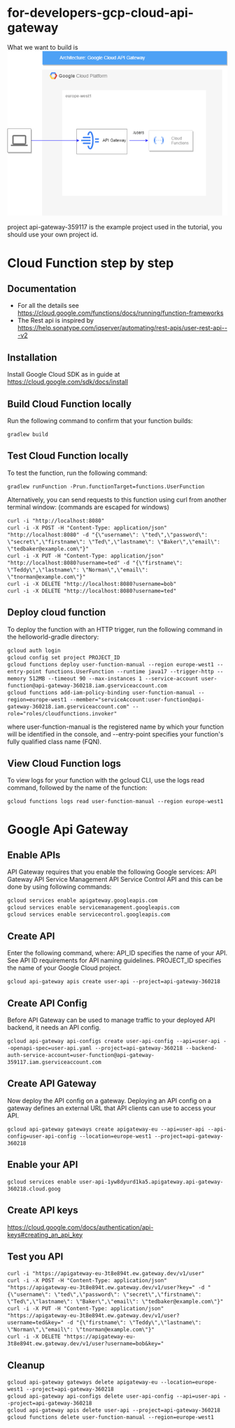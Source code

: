 # for-developers-gcp-cloud-api-gateway

What we want to build is
![diagram](diagram-simple.drawio.png?raw=true "Title")

project api-gateway-359117 is the example project used in the tutorial, you should use your own project id.

# Cloud Function step by step

## Documentation
- For all the details see https://cloud.google.com/functions/docs/running/function-frameworks
- The Rest api is inspired by https://help.sonatype.com/iqserver/automating/rest-apis/user-rest-api---v2

## Installation
Install Google Cloud SDK as in guide at https://cloud.google.com/sdk/docs/install 

## Build Cloud Function locally 
Run the following command to confirm that your function builds:
```
gradlew build
```
## Test Cloud Function locally
To test the function, run the following command:
```
gradlew runFunction -Prun.functionTarget=functions.UserFunction
```

Alternatively, you can send requests to this function using curl from another terminal window: (commands are escaped for windows) 
```
curl -i "http://localhost:8080"
curl -i -X POST -H "Content-Type: application/json" "http://localhost:8080" -d "{\"username\": \"ted\",\"password\": \"secret\",\"firstname\": \"Ted\",\"lastname\": \"Baker\",\"email\": \"tedbaker@example.com\"}"
curl -i -X PUT -H "Content-Type: application/json" "http://localhost:8080?username=ted" -d "{\"firstname\": \"Teddy\",\"lastname\": \"Norman\",\"email\": \"tnorman@example.com\"}"
curl -i -X DELETE "http://localhost:8080?username=bob"
curl -i -X DELETE "http://localhost:8080?username=ted"
```

## Deploy cloud function
To deploy the function with an HTTP trigger, run the following command in the helloworld-gradle directory:
```
gcloud auth login
gcloud config set project PROJECT_ID
gcloud functions deploy user-function-manual --region europe-west1 --entry-point functions.UserFunction --runtime java17 --trigger-http --memory 512MB --timeout 90 --max-instances 1 --service-account user-function@api-gateway-360218.iam.gserviceaccount.com
gcloud functions add-iam-policy-binding user-function-manual --region=europe-west1 --member="serviceAccount:user-function@api-gateway-360218.iam.gserviceaccount.com" --role="roles/cloudfunctions.invoker"
```
where user-function-manual is the registered name by which your function will be identified in the console, and --entry-point specifies your function's fully qualified class name (FQN).

## View Cloud Function logs
To view logs for your function with the gcloud CLI, use the logs read command, followed by the name of the function:
```
gcloud functions logs read user-function-manual --region europe-west1 
```

# Google Api Gateway
## Enable APIs
API Gateway requires that you enable the following Google services:
API Gateway API
Service Management API
Service Control API
and this can be done by using following commands:
```
gcloud services enable apigateway.googleapis.com
gcloud services enable servicemanagement.googleapis.com
gcloud services enable servicecontrol.googleapis.com
```
## Create API
Enter the following command, where:
API_ID specifies the name of your API. See API ID requirements for API naming guidelines.
PROJECT_ID specifies the name of your Google Cloud project.
```
gcloud api-gateway apis create user-api --project=api-gateway-360218
```
## Create API Config
Before API Gateway can be used to manage traffic to your deployed API backend, it needs an API config.
```
gcloud api-gateway api-configs create user-api-config --api=user-api --openapi-spec=user-api.yaml --project=api-gateway-360218 --backend-auth-service-account=user-function@api-gateway-359117.iam.gserviceaccount.com
```
## Create API Gateway
Now deploy the API config on a gateway. Deploying an API config on a gateway defines an external URL that API clients can use to access your API.
```
gcloud api-gateway gateways create apigateway-eu --api=user-api --api-config=user-api-config --location=europe-west1 --project=api-gateway-360218
```
## Enable your API
```
gcloud services enable user-api-1yw8dyurd1ka5.apigateway.api-gateway-360218.cloud.goog
```
## Create API keys
https://cloud.google.com/docs/authentication/api-keys#creating_an_api_key
## Test you API
```
curl -i "https://apigateway-eu-3t8e894t.ew.gateway.dev/v1/user"
curl -i -X POST -H "Content-Type: application/json" "https://apigateway-eu-3t8e894t.ew.gateway.dev/v1/user?key=" -d "{\"username\": \"ted\",\"password\": \"secret\",\"firstname\": \"Ted\",\"lastname\": \"Baker\",\"email\": \"tedbaker@example.com\"}"
curl -i -X PUT -H "Content-Type: application/json" "https://apigateway-eu-3t8e894t.ew.gateway.dev/v1/user?username=ted&key=" -d "{\"firstname\": \"Teddy\",\"lastname\": \"Norman\",\"email\": \"tnorman@example.com\"}"
curl -i -X DELETE "https://apigateway-eu-3t8e894t.ew.gateway.dev/v1/user?username=bob&key="
```
## Cleanup
```
gcloud api-gateway gateways delete apigateway-eu --location=europe-west1 --project=api-gateway-360218
gcloud api-gateway api-configs delete user-api-config --api=user-api --project=api-gateway-360218
gcloud api-gateway apis delete user-api --project=api-gateway-360218
gcloud functions delete user-function-manual --region=europe-west1
```